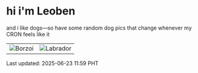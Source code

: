 # hi i'm Leoben

and i like dogs—so have some random dog pics that change whenever my CRON feels like it

|  |  |
|--------|----------|
| ![Borzoi](https://random-dog-vercel.vercel.app/api/random-borzoi?v=1750651145) | ![Labrador](https://random-dog-vercel.vercel.app/api/random-labrador?v=1750651145) |

Last updated: 2025-06-23 11:59 PHT
